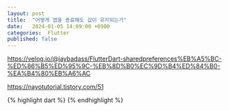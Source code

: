 ```yaml
---
layout: post
title:  "어떻게 앱을 종료해도 값이 유지되는가"
date:   2024-01-05 14:09:00 +0900
categories:  Flutter
published: false
---
```


https://velog.io/@jaybadass/FlutterDart-sharedpreferences%EB%A5%BC-%ED%86%B5%ED%95%9C-%EB%8D%B0%EC%9D%B4%ED%84%B0-%EA%B4%80%EB%A6%AC

https://nayotutorial.tistory.com/51

{% highlight dart %}
{% endhighlight %}